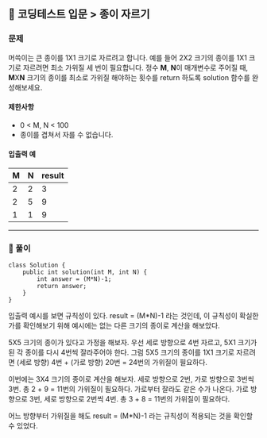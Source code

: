 🔏 코딩테스트 입문 > 종이 자르기
---

### 문제
머쓱이는 큰 종이를 1X1 크기로 자르려고 합니다.
예를 들어 2X2 크기의 종이를 1X1 크기로 자르려면 최소 가위질 세 번이 필요합니다.
정수 **M**, **N**이 매개변수로 주어질 때, **M**X**N** 크기의 종이를 최소로 가위질 해야하는 횟수를 return 하도록 solution 함수를 완성해보세요.

#### 제한사항
* 0 < M, N < 100
* 종이를 겹쳐서 자를 수 없습니다.

#### 입출력 예
| M   | N   | result           |
|-----|-----|------------------|
| 2   | 2   | 3                |
| 2   | 5   | 9                |
| 1   | 1   | 9                |

---

### 🔑 풀이
````
class Solution {
    public int solution(int M, int N) {
        int answer = (M*N)-1;
        return answer;
    }
}
````
입출력 예시를 보면 규칙성이 있다.
result = (M*N)-1 라는 것인데, 이 규칙성이 확실한가를 확인해보기 위해 예시에는 없는 다른 크기의 종이로 계산을 해보았다.   

5X5 크기의 종이가 있다고 가정을 해보자.
우선 세로 방향으로 4번 자르고, 5X1 크기가 된 각 종이를 다시 4번씩 잘라주어야 한다.
그럼 5X5 크기의 종이를 1X1 크기로 자르려면 (세로 방향) 4번 + (가로 방향) 20번 = 24번의 가위질이 필요하다.   

이번에는 3X4 크기의 종이로 계산을 해보자.
세로 방향으로 2번, 가로 방향으로 3번씩 3번. 총 2 + 9 = 11번의 가위질이 필요하다.
가로부터 잘라도 같은 수가 나온다.
가로 방향으로 3번, 세로 방향으로 2번씩 4번. 총 3 + 8 = 11번의 가위질이 필요하다.   

어느 방향부터 가위질을 해도 result = (M*N)-1 라는 규칙성이 적용되는 것을 확인할 수 있었다.